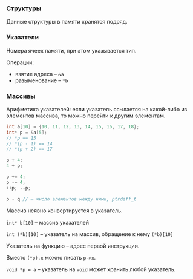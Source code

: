 ### Структуры

Данные структуры в памяти хранятся подряд.

### Указатели

Номера ячеек памяти, при этом указывается тип.

Операции:
* взятие адреса – `&a`
* разыменование – `*b`

### Массивы

Арифметика указателей: если указатель ссылается на какой-либо из элементов массива, то можно перейти к другим элементам.

```cpp
int a[10] = {10, 11, 12, 13, 14, 15, 16, 17, 18};
int* p = &a[5];
// *p == 15
// *(p - 1) == 14
// *(p + 2) == 17

p + 4;
4 + p;

p += 4;
p -= 4;
++p; --p;

p - q // – число элементов между ними, ptrdiff_t
```

Массив неявно конвертируется в указатель.

`int* b[10]` – массив указателей

`int (*b)[10]` – указатель на массив, обращение к нему `(*b)[10]`

Указатель на функцию – адрес первой инструкции.

Вместо `(*p).x` можно писать `p->x`.

`void *p = a` – указатель на `void` может хранить любой указатель.
